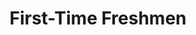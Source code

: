 ---
_schema: guide-page
title: First-Time Freshmen
uuid: aslfdjuntowsjdsfh
type: detail
description:
topper:
  topper_type: Default
  background_image:
  alt_text:
  heading:
    - text: Heading
  subheading: Subheading
  styles:
    breadcrumbs:
      c:
detail_blocks:
  - _bookshop_name: design-system/column/lead-text
    text: You are considered a first-time freshman if you are a current high school senior, have a high school equivalency diploma or haven't attended college since graduating from high school.
  - _bookshop_name: design-system/column/list-big-numbers
    items:
      - text: >-
          Review the admission requirements for on-campus majors, including 9-12 grade coursework.


          You will be prompted to indicate if you are applying test optional when you complete the application. Learn more about our test-optional policy. Test-optional applicants are eligible to submit scores at a later date. We encourage you to send all score dates due to superscoring.
      - text: >-
          To apply for an on-campus program, complete the WVU Application or the Common Application. The fee is $50 for domestic students and $65 for international applicants.

 
          Students applying to a WVU Online program should visit the WVU Online Campus application instructions.
      - text: >-
          WVU Admissions will begin reviewing applications in September. At that time, applicants will receive an admissions decision or notification of outstanding materials.
      - text: >-
          To ensure that your application is complete, please consider the following:

          - Self-reported items are NOT accepted via the Common App, including courses, grades, test scores and GPA.

          - Applicants are required to submit an official transcript to the WVU Office of Admissions and cannot upload an unofficial transcript via the Common App or WVU Application.

          - Essays and recommendations are not required.

          - Test scores are optional to receive an admissions decision; a few majors and scholarships require test scores.

          - Need assistance or have questions? We are here to help!

            - Contact WVU Admissions.
            - Contact your WVU admissions counselor.
column_blocks:
  - _bookshop_name: design-system/column/alert
    heading: Check the Status of Your Application
    text: >-
      Students who submitted...
  - _bookshop_name: design-system/column/link-list-panels
    heading: Helpful Links
    list_description:
    items:
      - text: Your Mountaineer Timeline for First-Time Freshmen
        description:
        url: 
        icon: Link
      - text: First-Time Freshmen Admission Requirements
        description:
        url: 
        icon: Link
  - _bookshop_name: design-system/column/link-list-panels
    heading: Related Documents
    list_description:
    items:
      - text: Admissions Decision Appeal
        description:
        url: 
        icon: Link
      - text: Cancel Your Attendance
        description:
        url: 
        icon: Link
---